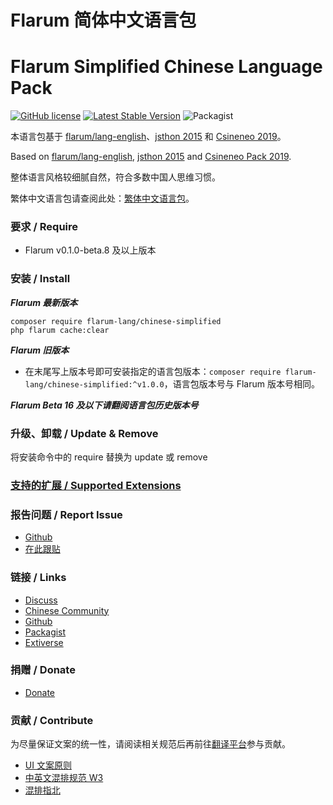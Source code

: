 # Flarum 简体中文语言包
# Flarum Simplified Chinese Language Pack
 [![GitHub license](https://img.shields.io/github/license/flarum-lang/chinese-simplified?color=%230172b2)](https://github.com/flarum-lang/chinese-simplified/blob/master/LICENSE) [![Latest Stable Version](https://img.shields.io/packagist/v/flarum-lang/chinese-simplified.svg)](https://packagist.org/packages/flarum-lang/chinese-simplified) ![Packagist](https://img.shields.io/packagist/dt/flarum-lang/chinese-simplified)

本语言包基于 [flarum/lang-english](https://github.com/flarum/lang-english)、[jsthon 2015](https://discuss.flarum.org/d/612) 和 [Csineneo 2019](https://github.com/Csineneo/lang-simplified-chinese)。

Based on [flarum/lang-english](https://github.com/flarum/lang-english), [jsthon 2015](https://discuss.flarum.org/d/612) and [Csineneo Pack 2019](https://github.com/Csineneo/lang-simplified-chinese).

整体语言风格较细腻自然，符合多数中国人思维习惯。

繁体中文语言包请查阅此处：[繁体中文语言包](https://discuss.flarum.org/d/17954)。

### 要求 / Require
  - Flarum v0.1.0-beta.8 及以上版本

### 安装 / Install
**_Flarum 最新版本_**
```
composer require flarum-lang/chinese-simplified
php flarum cache:clear
```

_**Flarum 旧版本**_

- 在末尾写上版本号即可安装指定的语言包版本：`composer require flarum-lang/chinese-simplified:^v1.0.0`，语言包版本号与 Flarum 版本号相同。

**_Flarum Beta 16 及以下请翻阅语言包历史版本号_**

### 升级、卸载 / Update & Remove
将安装命令中的 require 替换为 update 或 remove

### [支持的扩展 / Supported Extensions](https://rob006-software.github.io/flarum-translations/status/zh_Hans.html)

### 报告问题 / Report Issue
  - [Github](https://github.com/flarum-lang/chinese-simplified/issues)
  - [在此跟贴](https://discuss.flarum.org.cn/d/1211)

### 链接 / Links
  - [Discuss](https://discuss.flarum.org/d/22690)
  - [Chinese Community](https://discuss.flarum.org.cn/d/1211)
  - [Github](https://github.com/flarum-lang/chinese-simplified)
  - [Packagist](https://packagist.org/packages/flarum-lang/chinese-simplified)
  - [Extiverse](https://extiverse.com/extension/flarum-lang/chinese-simplified)

### 捐赠 / Donate
  - [Donate](https://pay.csur.fun)

### 贡献 / Contribute
为尽量保证文案的统一性，请阅读相关规范后再前往[翻译平台](https://weblate.rob006.net/languages/zh_Hans/flarum/?limit=500)参与贡献。
- [UI 文案原则](https://www.uisdc.com/ui-copy-design-method#)
- [中英文混排规范 W3](https://www.w3.org/TR/clreq/#chinese_and_western_mixed_text_composition)
- [混排指北](https://github.com/sparanoid/chinese-copywriting-guidelines/blob/master/README.zh-CN.md)
